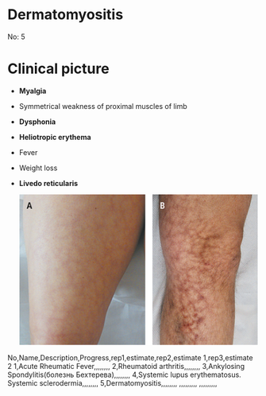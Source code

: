 # Dermatomyositis

No: 5

# Clinical picture

- **Myalgia**
- Symmetrical weakness of proximal muscles of limb
- **Dysphonia**
- **Heliotropic erythema**
- Fever
- Weight loss
- **Livedo reticularis**

    ![livedoreticularis](Untitled.png)


No,Name,Description,Progress,rep1,estimate,rep2,estimate 1,rep3,estimate 2
1,Acute Rheumatic Fever,,,,,,,,
2,Rheumatoid arthritis,,,,,,,,
3,Ankylosing Spondylitis(болезнь Бехтерева),,,,,,,,
4,Systemic lupus erythematosus. Systemic sclerodermia,,,,,,,,
5,Dermatomyositis,,,,,,,,
,,,,,,,,,
,,,,,,,,,
